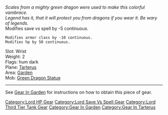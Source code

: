 *Scales from a mighty green dragon were used to make this colorful
vambrace.*  
*Legend has it, that it will protect you from dragons if you wear it. Be
wary*  
*of legends.*  
Modifies save vs spell by -5 continuous.

`Modifies armor class by -10 continuous.`  
`Modifies hp by 50 continuous.`

Slot: Wrist  
Weight: 2  
Flags: hum dark  
Plane: [Tarterus](:Category:Tarterus "wikilink")  
Area: [Garden](:Category:Garden "wikilink")  
Mob: [Green Dragon Statue](Green_Dragon_Statue "wikilink")  

------------------------------------------------------------------------

See [Gear In Garden](:Category:Gear_In_Garden "wikilink") for
instructions on how to obtain this piece of gear.

[Category:Lord HP Gear](Category:Lord_HP_Gear "wikilink") [Category:Lord
Save Vs Spell Gear](Category:Lord_Save_Vs_Spell_Gear "wikilink")
[Category:Lord Third Tier Tank
Gear](Category:Lord_Third_Tier_Tank_Gear "wikilink") [Category:Gear In
Garden](Category:Gear_In_Garden "wikilink") [Category:Gear In
Tarterus](Category:Gear_In_Tarterus "wikilink")

